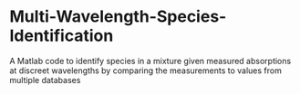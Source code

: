 # Multi-Wavelength-Species-Identification
A Matlab code to identify species in a mixture given measured absorptions at discreet wavelengths by comparing the measurements to values from multiple databases
